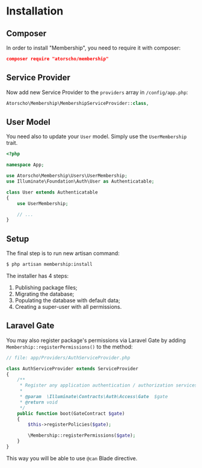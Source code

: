 # Installation

## Composer

In order to install "Membership", you need to require it with composer:

```json
composer require "atorscho/membership"
```

## Service Provider

Now add new Service Provider to the `providers` array in `/config/app.php`:

```php
Atorscho\Membership\MembershipServiceProvider::class,
```

## User Model

You need also to update your `User` model. Simply use the `UserMembership` trait.

```php
<?php

namespace App;

use Atorscho\Membership\Users\UserMembership;
use Illuminate\Foundation\Auth\User as Authenticatable;

class User extends Authenticatable
{
    use UserMembership;

    // ...
}
```

## Setup

The final step is to run new artisan command:

```bash
$ php artisan membership:install
```

The installer has 4 steps:  
1. Publishing package files;  
2. Migrating the database;  
3. Populating the database with default data;  
4. Creating a super-user with all permissions.

## Laravel Gate

You may also register package's permissions via Laravel Gate by adding `Membership::registerPermissions()` to the method:

```php
// file: app/Providers/AuthServiceProvider.php

class AuthServiceProvider extends ServiceProvider
{
    /**
     * Register any application authentication / authorization services.
     *
     * @param  \Illuminate\Contracts\Auth\Access\Gate  $gate
     * @return void
     */
    public function boot(GateContract $gate)
    {
        $this->registerPolicies($gate);

        \Membership::registerPermissions($gate);
    }
}
```

This way you will be able to use `@can` Blade directive.

